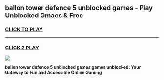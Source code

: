 
## ballon tower defence 5 unblocked games - Play Unblocked Gmaes & Free
<h3>
<a href="https://news.freeplayer.one?title=ballon_tower_defence_5_unblocked_games&ref=23F">CLICK TO PLAY</a></h3>
<hr>

<h3>
<a href="https://news.freeplayer.one?title=ballon_tower_defence_5_unblocked_games&ref=23F">CLICK 2 PLAY</a>
  
</h3>

<a href="https://news.freeplayer.one?title=ballon_tower_defence_5_unblocked_games&ref=23F/"><img src="https://clearcache.store/games.png"></a>


**ballon tower defence 5 unblocked games games unblocked: Your Gateway to Fun and Accessible Online Gaming**
